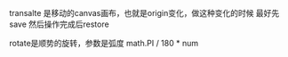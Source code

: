 transalte 是移动的canvas画布，也就是origin变化，做这种变化的时候
最好先save 然后操作完成后restore


rotate是顺势的旋转，参数是弧度 math.PI / 180 * num





